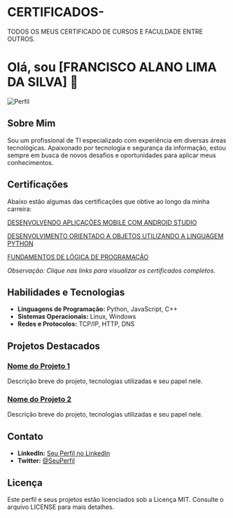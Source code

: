 # CERTIFICADOS-
TODOS OS MEUS CERTIFICADO DE CURSOS E FACULDADE ENTRE OUTROS. 

# Olá, sou [FRANCISCO ALANO LIMA DA SILVA] 👋

![Perfil](URL_da_sua_imagem_de_perfil)

## Sobre Mim

Sou um profissional de TI especializado com experiência em diversas áreas tecnológicas. Apaixonado por tecnologia e segurança da informação, estou sempre em busca de novos desafios e oportunidades para aplicar meus conhecimentos.

## Certificações

Abaixo estão algumas das certificações que obtive ao longo da minha carreira:

[DESENVOLVENDO APLICAÇÕES MOBILE COM
ANDROID STUDIO](https://github.com/Aladark/CERTIFICADOS-/blob/main/Certificado.pdf)  

[DESENVOLVIMENTO
 ORIENTADO A OBJETOS UTILIZANDO A LINGUAGEM PYTHON](https://github.com/Aladark/CERTIFICADOS-/blob/main/Escola%20Virtual%20-%20Funda%C3%A7%C3%A3o%20Bradesco%20-%20Orientado%20a%20Obejetos%20Utilizando%20Linguagem%20Python.pdf)  
 
[FUNDAMENTOS DE
 LÓGICA DE PROGRAMAÇÃO](URL_do_certificado_3)  

*Observação: Clique nas links para visualizar os certificados completos.*

## Habilidades e Tecnologias

- **Linguagens de Programação:** Python, JavaScript, C++
- **Sistemas Operacionais:** Linux, Windows
- **Redes e Protocolos:** TCP/IP, HTTP, DNS

## Projetos Destacados

### [Nome do Projeto 1](URL_do_projeto_1)

Descrição breve do projeto, tecnologias utilizadas e seu papel nele.

### [Nome do Projeto 2](URL_do_projeto_2)

Descrição breve do projeto, tecnologias utilizadas e seu papel nele.

## Contato

- **LinkedIn:** [Seu Perfil no LinkedIn](URL_do_linkedin)
- **Twitter:** [@SeuPerfil](URL_do_twitter)

## Licença

Este perfil e seus projetos estão licenciados sob a Licença MIT. Consulte o arquivo LICENSE para mais detalhes.

